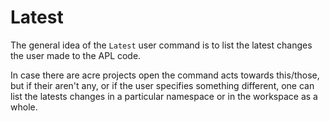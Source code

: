 # Latest

The general idea of the `Latest` user command is to list the latest changes the user made to the APL code.

In case there are acre projects open the command acts towards this/those, but if their aren't any, or if the user specifies something different, one can list the latests changes in a particular namespace or in the workspace as a whole.